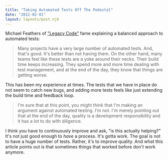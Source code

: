 ```yaml
---
title: "Taking Automated Tests Off The Pedestal"
date: "2012-02-01"
layout: layouts/post.njk
---
```


Michael Feathers of
["Legacy Code"](http://www.amazon.com/Working-Effectively-Legacy-Michael-Feathers/dp/0131177052/ref=tmm_pap_title_0)
fame explaining a balanced approach to automated tests:

> Many projects have a very large number of automated tests. And, that's good.
> It's better than not having them. On the other hand, many teams feel like
> these tests are a yoke around their necks. Their build time keeps increasing.
> They spend more and more time dealing with test management, and at the end of
> the day, they know that things are getting worse.

This has been my experience at times. The tests that we have in place do not
seem to catch new bugs, and adding more tests feels like just extending the
build time and feedback loop.

> I'm sure that at this point, you might think that I'm making an argument
> against automated testing. I'm not. I'm merely pointing out that at the end of
> the day, quality is a development responsibility and it has a lot to do with
> diligence.

I think you have to continuously improve and ask, "is this actually helping?"
It's not just good enough to _have_ a process. It's gotta work. The goal is not
to have a huge number of tests. Rather, it's to improve quality. And what this
article points out is that sometimes things that worked before don't work
anymore.
